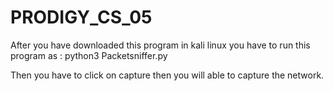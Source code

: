 # PRODIGY_CS_05

After you have downloaded this program in kali linux you have to run this program as :
python3 Packetsniffer.py

Then you have to click on capture then you will able to capture the network.
